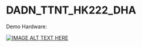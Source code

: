 ﻿# DADN_TTNT_HK222_DHA

Demo Hardware:

[![IMAGE ALT TEXT HERE](https://img.youtube.com/vi/bfv7V6kZoIo/0.jpg)](https://www.youtube.com/watch?v=bfv7V6kZoIo)


